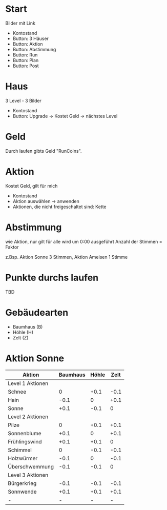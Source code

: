 # Start

Bilder mit Link

- Kontostand
- Button: 3 Häuser
- Button: Aktion 
- Button: Abstimmung
- Button: Run
- Button: Plan
- Button: Post 

# Haus

3 Level - 3 Bilder

- Kontostand
- Button: Upgrade -> Kostet Geld -> nächstes Level

# Geld

Durch laufen gibts Geld "RunCoins".

# Aktion

Kostet Geld, gilt für mich

- Kontostand
- Aktion auswählen -> anwenden
- Aktionen, die nicht freigeschaltet sind: Kette

# Abstimmung

wie Aktion, nur gilt für alle
wird um 0:00 ausgeführt
Anzahl der Stimmen = Faktor

z.Bsp.
Aktion Sonne 3 Stimmen, Aktion Ameisen 1 Stimme


# Punkte durchs laufen

TBD

# Gebäudearten

- Baumhaus (B)
- Höhle (H)
- Zelt (Z)

# Aktion Sonne


| Aktion         | Baumhaus | Höhle | Zelt |
|----------------|----------|-------|------|
| Level 1 Aktionen                         |
| Schnee         | 0        | +0.1  | -0.1 |
| Hain           | -0.1     | 0     | +0.1 |
| Sonne          | +0.1 | -0.1 | 0    |
| Level 2 Aktionen                    |
| Pilze          | 0    | +0.1 | +0.1 |
| Sonnenblume    | +0.1 | 0    | +0.1 |
| Frühlingswind  | +0.1 | +0.1 | 0    |
| Schimmel       | 0    | -0.1 | -0.1 |
| Holzwürmer     | -0.1 | 0    | -0.1 |
| Überschwemmung | -0.1 | -0.1 | 0    |
| Level 3 Aktionen                         |
| Bürgerkrieg    | -0.1     | -0.1  | -0.1 |
| Sonnwende      | +0.1     | +0.1  | +0.1 |
| -              | -        | -     | -    |
 